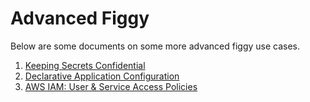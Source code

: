
# Advanced Figgy

Below are some documents on some more advanced figgy use cases.

1. [Keeping Secrets Confidential](/advanced/confidentiality/)
1. [Declarative Application Configuration](/advanced/declarative-configuration/)
1. [AWS IAM: User & Service Access Policies](/advanced/iam-cookbook/)
